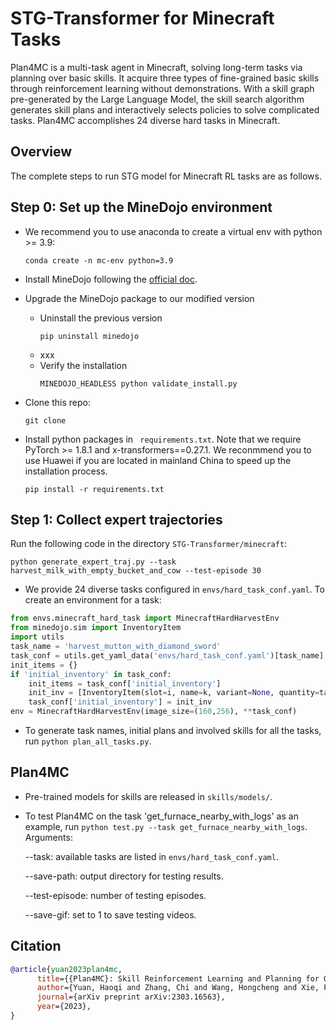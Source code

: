 # STG-Transformer for Minecraft Tasks

Plan4MC is a multi-task agent in Minecraft, solving long-term tasks via planning over basic skills. It  acquire three types of fine-grained basic skills through reinforcement learning without demonstrations. With a skill graph pre-generated by the Large Language Model, the skill search algorithm generates skill plans and interactively selects policies to solve complicated tasks. Plan4MC accomplishes 24 diverse hard tasks in Minecraft.

## Overview

The complete steps to run STG model for Minecraft RL tasks are as follows.

<!-- - Install MineDojo environment following the [official document](https://docs.minedojo.org/sections/getting_started/install.html#prerequisites).  It requires python >= 3.9. We install jdk 1.8.0_171.

- Upgrade the MineDojo package: 
	- Delete the original package `pip uninstall minedojo`.
	- Download our [modified MineDojo](https://github.com/PKU-RL/MCEnv). Run `python setup.py install`.
	- To this end, you can successfully run `validate_install.py` [here](https://github.com/MineDojo/MineDojo/tree/main/scripts).

- Install python packages in `requirements.txt`. Note that we require PyTorch>=1.8.1 and x-transformers==0.27.1.

- Download the [pretrained MineCLIP model](https://disk.pku.edu.cn:443/link/86843F120DF784DCC117624D2E90A569) named `attn.pth`.  Move the file to `mineclip_official/`. -->

## Step 0: Set up the MineDojo environment

- We recommend you to use anaconda to create a virtual env with python >= 3.9:
  
  ```
  conda create -n mc-env python=3.9
  ```
  
- Install MineDojo following the [official doc](https://docs.minedojo.org/sections/getting_started/install.html#prerequisites). 
  
- Upgrade the MineDojo package to our modified version

    - Uninstall the previous version
        ```
        pip uninstall minedojo
        ```
    - xxx
    - Verify the installation 
      ```
      MINEDOJO_HEADLESS python validate_install.py
      ```
- Clone this repo:
  ```
  git clone 
  ```

- Install python packages in ` requirements.txt`. Note that we require PyTorch >= 1.8.1 and x-transformers==0.27.1. We reconmmend you to use Huawei if you are located in mainland China to speed up the installation process.
  ```
  pip install -r requirements.txt 
  ```
## Step 1: Collect expert trajectories
Run the following code in the directory `STG-Transformer/minecraft`: 

`python generate_expert_traj.py --task harvest_milk_with_empty_bucket_and_cow --test-episode 30`


- We provide 24 diverse tasks configured in `envs/hard_task_conf.yaml`.  To create an environment for a task:
```python
from envs.minecraft_hard_task import MinecraftHardHarvestEnv
from minedojo.sim import InventoryItem
import utils
task_name = 'harvest_mutton_with_diamond_sword'
task_conf = utils.get_yaml_data('envs/hard_task_conf.yaml')[task_name]
init_items = {}
if 'initial_inventory' in task_conf:
    init_items = task_conf['initial_inventory']
    init_inv = [InventoryItem(slot=i, name=k, variant=None, quantity=task_conf['initial_inventory'][k]) for i,k in enumerate(list(task_conf['initial_inventory'].keys()))]
    task_conf['initial_inventory'] = init_inv
env = MinecraftHardHarvestEnv(image_size=(160,256), **task_conf)
```

- To generate task names, initial plans and involved skills for all the tasks, run `python plan_all_tasks.py`.


## Plan4MC
- Pre-trained models for skills are released in `skills/models/`.
- To test Plan4MC on the task 'get_furnace_nearby_with_logs' as an example,  run `python test.py --task get_furnace_nearby_with_logs`.   Arguments:

	\-\-task:  available tasks are listed in `envs/hard_task_conf.yaml`.

	\-\-save-path: output directory for testing results.

	\-\-test-episode: number of testing episodes.

	\-\-save-gif: set to 1 to save testing videos.

## Citation
```bibtex
@article{yuan2023plan4mc,
      title={{Plan4MC}: Skill Reinforcement Learning and Planning for Open-World {Minecraft} Tasks}, 
      author={Yuan, Haoqi and Zhang, Chi and Wang, Hongcheng and Xie, Feiyang and Cai, Penglin and Dong, Hao and Lu, Zongqing},
      journal={arXiv preprint arXiv:2303.16563},
      year={2023},
}
```

